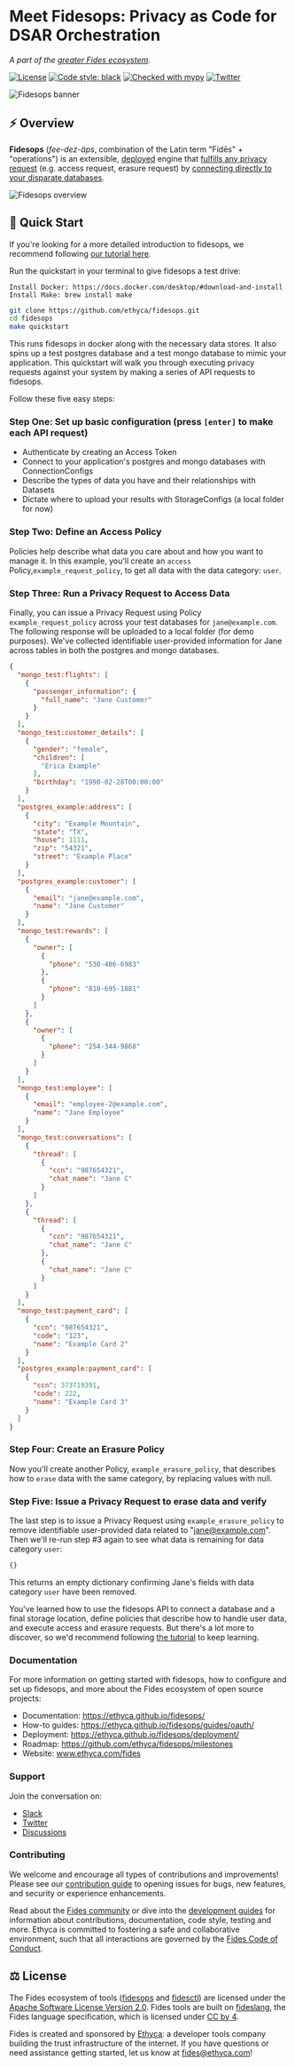 # Meet Fidesops: Privacy as Code for DSAR Orchestration

_A part of the [greater Fides ecosystem](https://github.com/ethyca/fides)._

[![License][license-image]][license-url]
[![Code style: black][black-image]][black-url]
[![Checked with mypy][mypy-image]][mypy-url]
[![Twitter][twitter-image]][twitter-url]

![Fidesops banner](docs/fidesops/docs/img/fidesops.png "Fidesops banner")
## :zap: Overview

**Fidesops** (*fee-dez-äps*, combination of the Latin term "Fidēs" + "operations") is an extensible, [deployed](https://ethyca.github.io/fidesops/deployment/) engine that [fulfills any privacy request](https://ethyca.github.io/fidesops/guides/privacy_requests/) (e.g. access request, erasure request) by [connecting directly to your disparate databases](https://ethyca.github.io/fidesops/tutorial/postgres_connection/).

![Fidesops overview](docs/fidesops/docs/img/fidesops-overview-diagram.png "Fidesops overview")
## :rocket: Quick Start
If you're looking for a more detailed introduction to fidesops, we recommend following [our tutorial here](https://ethyca.github.io/fidesops/tutorial/). 

Run the quickstart in your terminal to give fidesops a test drive:

```
Install Docker: https://docs.docker.com/desktop/#download-and-install
Install Make: brew install make
```

```bash
git clone https://github.com/ethyca/fidesops.git
cd fidesops
make quickstart
```
This runs fidesops in docker along with the necessary data stores.  It also spins up a test postgres
database and a test mongo database to mimic your application.  This quickstart will walk you through executing privacy
requests against your system by making a series of API requests to fidesops.

Follow these five easy steps:

### Step One: Set up basic configuration (press `[enter]` to make each API request)

- Authenticate by creating an Access Token
- Connect to your application's postgres and mongo databases with ConnectionConfigs 
- Describe the types of data you have and their relationships with Datasets 
- Dictate where to upload your results with StorageConfigs (a local folder for now)

### Step Two: Define an Access Policy

Policies help describe what data you care about and how you want to manage it.  In this example, you'll create an `access` 
Policy,`example_request_policy`, to get all data with the data category: `user`.
  
### Step Three: Run a Privacy Request to Access Data

Finally, you can issue a Privacy Request using Policy `example_request_policy` across your test databases for `jane@example.com`.
The following response will be uploaded to a local folder (for demo purposes). We've collected identifiable user-provided
information for Jane across tables in both the postgres and mongo databases.

```json
{
  "mongo_test:flights": [
    {
      "passenger_information": {
        "full_name": "Jane Customer"
      }
    }
  ],
  "mongo_test:customer_details": [
    {
      "gender": "female",
      "children": [
        "Erica Example"
      ],
      "birthday": "1990-02-28T00:00:00"
    }
  ],
  "postgres_example:address": [
    {
      "city": "Example Mountain",
      "state": "TX",
      "house": 1111,
      "zip": "54321",
      "street": "Example Place"
    }
  ],
  "postgres_example:customer": [
    {
      "email": "jane@example.com",
      "name": "Jane Customer"
    }
  ],
  "mongo_test:rewards": [
    {
      "owner": [
        {
          "phone": "530-486-6983"
        },
        {
          "phone": "818-695-1881"
        }
      ]
    },
    {
      "owner": [
        {
          "phone": "254-344-9868"
        }
      ]
    }
  ],
  "mongo_test:employee": [
    {
      "email": "employee-2@example.com",
      "name": "Jane Employee"
    }
  ],
  "mongo_test:conversations": [
    {
      "thread": [
        {
          "ccn": "987654321",
          "chat_name": "Jane C"
        }
      ]
    },
    {
      "thread": [
        {
          "ccn": "987654321",
          "chat_name": "Jane C"
        },
        {
          "chat_name": "Jane C"
        }
      ]
    }
  ],
  "mongo_test:payment_card": [
    {
      "ccn": "987654321",
      "code": "123",
      "name": "Example Card 2"
    }
  ],
  "postgres_example:payment_card": [
    {
      "ccn": 373719391,
      "code": 222,
      "name": "Example Card 3"
    }
  ]
}

```

### Step Four: Create an Erasure Policy

Now you'll create another Policy, `example_erasure_policy`, that describes how to `erase` data with the same category, by replacing values with null.


### Step Five: Issue a Privacy Request to erase data and verify

The last step is to issue a Privacy Request using `example_erasure_policy` to remove identifiable user-provided data 
related to "jane@example.com". Then we'll re-run step #3 again to see what data is remaining for data category `user`:

```json
{}
```
This returns an empty dictionary confirming Jane's fields with data category `user` have been removed.


You've learned how to use the fidesops API to connect a database and a final storage location, define policies that describe
how to handle user data, and execute access and erasure requests.  But there's a lot more to discover,
so we'd recommend following [the tutorial](https://ethyca.github.io/fidesops/tutorial/) to keep learning.

### Documentation

For more information on getting started with fidesops, how to configure and set up fidesops, and more about the Fides ecosystem of open source projects: 

- Documentation: https://ethyca.github.io/fidesops/
- How-to guides: https://ethyca.github.io/fidesops/guides/oauth/
- Deployment: https://ethyca.github.io/fidesops/deployment/
- Roadmap: https://github.com/ethyca/fidesops/milestones
- Website: www.ethyca.com/fides


### Support

Join the conversation on:

- [Slack](https://fid.es/join-slack)
- [Twitter](https://twitter.com/ethyca)
- [Discussions](https://github.com/ethyca/fidesops/discussions)

### Contributing

We welcome and encourage all types of contributions and improvements!  Please see our [contribution guide](CONTRIBUTING.md) to opening issues for bugs, new features, and security or experience enhancements.

Read about the [Fides community](https://ethyca.github.io/fidesops/community/github/) or dive into the [development guides](https://ethyca.github.io/fidesops/development/overview) for information about contributions, documentation, code style, testing and more. Ethyca is committed to fostering a safe and collaborative environment, such that all interactions are governed by the [Fides Code of Conduct](https://ethyca.github.io/fidesops/community/code_of_conduct/).

## :balance_scale: License

The Fides ecosystem of tools ([fidesops](https://github.com/ethyca/fidesops) and [fidesctl](https://github.com/ethyca/fides)) are licensed under the [Apache Software License Version 2.0](https://www.apache.org/licenses/LICENSE-2.0).
Fides tools are built on [fideslang](https://github.com/ethyca/privacy-taxonomy), the Fides language specification, which is licensed under [CC by 4](https://github.com/ethyca/privacy-taxonomy/blob/main/LICENSE). 

Fides is created and sponsored by [Ethyca](https://ethyca.com): a developer tools company building the trust infrastructure of the internet. If you have questions or need assistance getting started, let us know at fides@ethyca.com!


[license-image]: https://img.shields.io/:license-Apache%202-blue.svg
[license-url]: https://www.apache.org/licenses/LICENSE-2.0.txt
[black-image]: https://img.shields.io/badge/code%20style-black-000000.svg
[black-url]: https://github.com/psf/black/
[mypy-image]: http://www.mypy-lang.org/static/mypy_badge.svg
[mypy-url]: http://mypy-lang.org/
[twitter-image]: https://img.shields.io/twitter/follow/ethyca?style=social
[twitter-url]: https://twitter.com/ethyca
